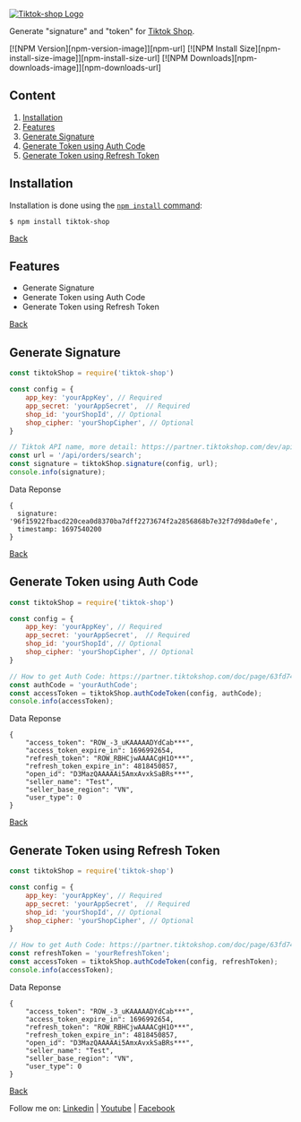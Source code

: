 [![Tiktok-shop Logo](https://lh3.googleusercontent.com/pw/ADCreHe_cT5Cz7DFenWrzZUuZJeYA8ZQ5a_xBg92wD6kh1PaedpacFZeoeMWFQiADulhjMfyQapgf5JUT6UnBoIKNbut0EBaYaL-EPjCFAqJGFj8_lJK5lrsxN-z7U_bJ2fITJU9KSu_-17Tf54dM-eYwYCVQsP0hWx58YvBObFwmrPWvae7_amSUQORf7P-CLcfxkYqhcaxAMUrjabBgn1o4VJML-yr7xyo83AL4r_whBQRcaqckaBgamGygqE_tzK0HOTM4thrvW7pKrG5b4wp1q1gkm4xZft_YyU1Q4SqPYAIMlS_O0tOz3HISHCaooDSxBeNMbnzJBv-VZht17TGr5ra-YQB5yd__FgoTUSrRB_Zv_UQBE_EWggoQahsfNnAAu8WmhJMiiMKqYXfeP82O8pzB3kEboDgIpdx6WECBdqd2WGZEoohF4NFKtco4TbBzkd1p0WX6Nr1HIjMwItgi-ryghqiDbSwd5XK1fDl2tohZavfNTSZvjgrY5J74jpPe-2gSfoibgFhTd6qw5La8vj3o_PJqHeELbuT8_tLP-6hzJCFzs5keJ7gBJLhCmao3MLchexR43r9BUJHyAX-5lQF8oXsnbZ_JXSP-m13h8aUkTfhjTaclOqacTrfn0cIJTEdTwiy4iAvxz-QSydyr1nDtdxhAVv-KwbkFM8KYi5r64WocslhsaP15Y50TvA3nX2Jdl5sIcW6Z9nccF2aIANwHtt-rL3EtMws84d0rJpKX_Rex_MRbXLJA2MRmV-6qLRp8hRty_B9sqV5NdBRpYE6XQzjyBa9mm35Qm3pKXnkM7DHjLgRZoBMuYk4DopQEDx7xydJFw4pJCpE5wICcOg4VbCS5BxoaDaJKsBqGyoFx7dUoF2SdQgEVc53gi_x6cAI_mLsRX33lLRnhYcjDQ=w465-h141-s-no-gm?authuser=0)](https://github.com/tudinhacoustic/tiktok-shop)

  Generate "signature" and "token" for [Tiktok Shop](https://partner.tiktokshop.com/doc).

  [![NPM Version][npm-version-image]][npm-url]
  [![NPM Install Size][npm-install-size-image]][npm-install-size-url]
  [![NPM Downloads][npm-downloads-image]][npm-downloads-url]

## Content
1. [Installation](#installation)
2. [Features](#features)
2. [Generate Signature](#generate-signature)
2. [Generate Token using Auth Code](#generate-token-using-auth-code)
2. [Generate Token using Refresh Token](#generate-token-using-refresh-token)

## Installation

Installation is done using the
[`npm install` command](https://docs.npmjs.com/getting-started/installing-npm-packages-locally):

```console
$ npm install tiktok-shop
```
[Back](#content)

## Features

  * Generate Signature
  * Generate Token using Auth Code
  * Generate Token using Refresh Token

[Back](#content)
## Generate Signature
```js
const tiktokShop = require('tiktok-shop')

const config = {
    app_key: 'yourAppKey', // Required
    app_secret: 'yourAppSecret',  // Required
    shop_id: 'yourShopId', // Optional
    shop_cipher: 'yourShopCipher', // Optional
}

// Tiktok API name, more detail: https://partner.tiktokshop.com/dev/api-testing-tool
const url = '/api/orders/search';
const signature = tiktokShop.signature(config, url);
console.info(signature);
```
Data Reponse
```console
{
  signature: '96f15922fbacd220cea0d8370ba7dff2273674f2a2856868b7e32f7d98da0efe',
  timestamp: 1697540200
}
```
[Back](#content)
## Generate Token using Auth Code
```js
const tiktokShop = require('tiktok-shop')

const config = {
    app_key: 'yourAppKey', // Required
    app_secret: 'yourAppSecret',  // Required
    shop_id: 'yourShopId', // Optional
    shop_cipher: 'yourShopCipher', // Optional
}

// How to get Auth Code: https://partner.tiktokshop.com/doc/page/63fd743c715d622a338c4e5a
const authCode = 'yourAuthCode';
const accessToken = tiktokShop.authCodeToken(config, authCode);
console.info(accessToken);
```
Data Reponse
```console
{
    "access_token": "ROW_-3_uKAAAAADYdCab***",
    "access_token_expire_in": 1696992654,
    "refresh_token": "ROW_RBHCjwAAAACgH1O***",
    "refresh_token_expire_in": 4818450857,
    "open_id": "D3MazQAAAAAi5AmxAvxkSaBRs***",
    "seller_name": "Test",
    "seller_base_region": "VN",
    "user_type": 0
}
```
[Back](#content)
## Generate Token using Refresh Token
```js
const tiktokShop = require('tiktok-shop')

const config = {
    app_key: 'yourAppKey', // Required
    app_secret: 'yourAppSecret',  // Required
    shop_id: 'yourShopId', // Optional
    shop_cipher: 'yourShopCipher', // Optional
}

// How to get Auth Code: https://partner.tiktokshop.com/doc/page/63fd743c715d622a338c4e5a
const refreshToken = 'yourRefreshToken';
const accessToken = tiktokShop.authCodeToken(config, refreshToken);
console.info(accessToken);
```
Data Reponse
```console
{
    "access_token": "ROW_-3_uKAAAAADYdCab***",
    "access_token_expire_in": 1696992654,
    "refresh_token": "ROW_RBHCjwAAAACgH1O***",
    "refresh_token_expire_in": 4818450857,
    "open_id": "D3MazQAAAAAi5AmxAvxkSaBRs***",
    "seller_name": "Test",
    "seller_base_region": "VN",
    "user_type": 0
}
```
[Back](#content)

Follow me on: 
[Linkedin](https://www.linkedin.com/in/tudinhacoustic) |
[Youtube](https://www.youtube.com/c/TuDinh) |
[Facebook](https://www.facebook.com/TuThichLapTrinh)

  